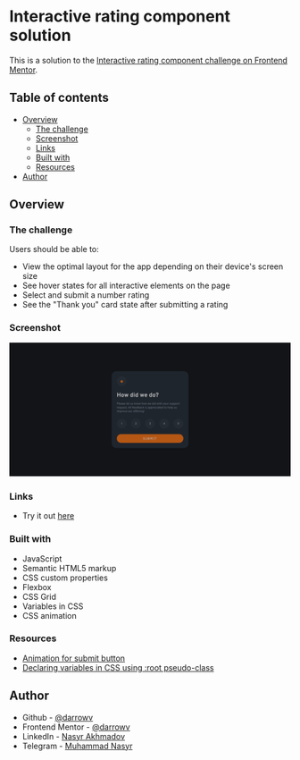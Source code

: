 # Interactive rating component solution

This is a solution to the [Interactive rating component challenge on Frontend Mentor](https://www.frontendmentor.io/challenges/interactive-rating-component-koxpeBUmI).

## Table of contents

- [Overview](#overview)
  - [The challenge](#the-challenge)
  - [Screenshot](#screenshot)
  - [Links](#links)
  - [Built with](#built-with)
  - [Resources](#resources)
- [Author](#author)

## Overview

### The challenge

Users should be able to:

- View the optimal layout for the app depending on their device's screen size
- See hover states for all interactive elements on the page
- Select and submit a number rating
- See the "Thank you" card state after submitting a rating

### Screenshot

![](./screenshot.png)

### Links

- Try it out [here](https://darrowv.github.io/interactive-rating-component)

### Built with

- JavaScript
- Semantic HTML5 markup
- CSS custom properties
- Flexbox
- CSS Grid
- Variables in CSS
- CSS animation

### Resources

- [Animation for submit button](https://qna.habr.com/q/766181)
- [Declaring variables in CSS using :root pseudo-class](https://www.digitalocean.com/community/tutorials/css-root-pseudo-class)

## Author

- Github - [@darrowv](https://github.com/darrowv)
- Frontend Mentor - [@darrowv](https://www.frontendmentor.io/profile/darrowv)
- LinkedIn - [Nasyr Akhmadov](https://linkedin.com/in/darrowv)
- Telegram - [Muhammad Nasyr](t.me/m_nasyr)